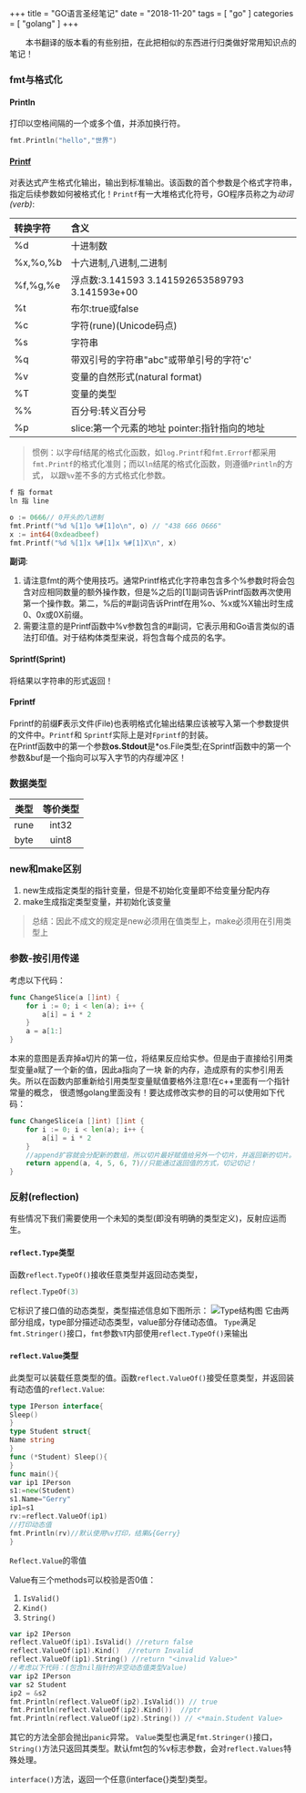 +++
title = "GO语言圣经笔记"
date = "2018-11-20"
tags = [ "go" ]
categories = [ "golang" ]
+++

　　本书翻译的版本看的有些别扭，在此把相似的东西进行归类做好常用知识点的笔记！
<!--more-->
### fmt与格式化

#### Println
打印以空格间隔的一个或多个值，并添加换行符。
```go
fmt.Println("hello","世界")
```

#### [Printf](https://golang.org/pkg/fmt/ '点我访问')
对表达式产生格式化输出，输出到标准输出。该函数的首个参数是个格式字符串，指定后续参数如何被格式化！`Printf`有一大堆格式化符号，GO程序员称之为*动词(verb)*:

|转换字符|含义|
|:---|:---|
|%d|十进制数|
|%x,%o,%b|十六进制,八进制,二进制|
|%f,%g,%e|浮点数:3.141593 3.141592653589793 3.141593e+00|
|%t|布尔:true或false|
|%c|字符(rune)(Unicode码点)|
|%s|字符串|
|%q|带双引号的字符串"abc"或带单引号的字符'c'|
|%v|变量的自然形式(natural format)|
|%T|变量的类型|
|%%|百分号:转义百分号|
|%p|slice:第一个元素的地址 pointer:指针指向的地址|

>惯例：以字母f结尾的格式化函数，如`log.Printf`和`fmt.Errorf`都采用`fmt.Printf`的格式化准则；而以`ln`结尾的格式化函数，则遵循`Println`的方式，
以跟`%v`差不多的方式格式化参数。

```go
f 指 format
ln 指 line
```

```go
o := 0666// 0开头的八进制
fmt.Printf("%d %[1]o %#[1]o\n", o) // "438 666 0666"
x := int64(0xdeadbeef)
fmt.Printf("%d %[1]x %#[1]x %#[1]X\n", x)
```

**副词**:

1. 请注意fmt的两个使用技巧。通常Printf格式化字符串包含多个%参数时将会包含对应相同数量的额外操作数，但是%之后的[1]副词告诉Printf函数再次使用第一个操作数。第二，%后的#副词告诉Printf在用%o、%x或%X输出时生成0、0x或0X前缀。
2. 需要注意的是Printf函数中%v参数包含的#副词，它表示用和Go语言类似的语法打印值。对于结构体类型来说，将包含每个成员的名字。

#### Sprintf(Sprint)
将结果以字符串的形式返回！

#### Fprintf
Fprintf的前缀**F**表示文件(File)也表明格式化输出结果应该被写入第一个参数提供的文件中。`Printf`和
`Sprintf`实际上是对`Fprintf`的封装。  
在Printf函数中的第一个参数**os.Stdout**是\*os.File类型;在Sprintf函数中的第一个参数&buf是一个指向可以写入字节的内存缓冲区！

### 数据类型

|类型|等价类型|
|:---:|:---:|
|rune|int32|
|byte|uint8|

### new和make区别

1. new生成指定类型的指针变量，但是不初始化变量即不给变量分配内存
2. make生成指定类型变量，并初始化该变量

>总结：因此不成文的规定是new必须用在值类型上，make必须用在引用类型上

### 参数-按引用传递
考虑以下代码：

```go
func ChangeSlice(a []int) {
	for i := 0; i < len(a); i++ {
		a[i] = i * 2
	}
	a = a[1:]
}
```

本来的意图是丢弃掉a切片的第一位，将结果反应给实参。但是由于直接给引用类型变量a赋了一个新的值，因此a指向了一块
新的内存，造成原有的实参引用丢失。所以在函数内部重新给引用类型变量赋值要格外注意!在c++里面有一个指针常量的概念，
很遗憾golang里面没有！要达成修改实参的目的可以使用如下代码：

```go
func ChangeSlice(a []int) []int {
	for i := 0; i < len(a); i++ {
		a[i] = i * 2
	}
	//append扩容就会分配新的数组，所以切片最好赋值给另外一个切片，并返回新的切片。
	return append(a, 4, 5, 6, 7)//只能通过返回值的方式，切记切记！
}
```

### 反射(reflection)

有些情况下我们需要使用一个未知的类型(即没有明确的类型定义)，反射应运而生。

#### `reflect.Type`类型

函数`reflect.TypeOf()`接收任意类型并返回动态类型，

```go
reflect.TypeOf(3)
```

它标识了接口值的动态类型，类型描述信息如下图所示：
![Type结构图](../../pictures/20190722104901.png "点我访问")
它由两部分组成，type部分描述动态类型，value部分存储动态值。
`Type`满足`fmt.Stringer()`接口，`fmt`参数`%T`内部使用`reflect.TypeOf()`来输出

#### `reflect.Value`类型

此类型可以装载任意类型的值。函数`reflect.ValueOf()`接受任意类型，并返回装有动态值的`reflect.Value`:

```go
type IPerson interface{
Sleep()
}
type Student struct{
Name string
}
func (*Student) Sleep(){
}
func main(){
var ip1 IPerson
s1:=new(Student)
s1.Name="Gerry"
ip1=s1
rv:=reflect.ValueOf(ip1)
//打印动态值
fmt.Println(rv)//默认使用%v打印，结果&{Gerry}
}
```

`Reflect.Value`的零值

Value有三个methods可以校验是否0值：

1. `IsValid()`
2. `Kind()`
3. `String()`

```go
var ip2 IPerson
reflect.ValueOf(ip1).IsValid() //return false
reflect.ValueOf(ip1).Kind()  //return Invalid
reflect.ValueOf(ip1).String() //return "<invalid Value>" 
//考虑以下代码：(包含nil指针的非空动态值类型Value)
var ip2 IPerson
var s2 Student
ip2 = &s2
fmt.Println(reflect.ValueOf(ip2).IsValid()) // true
fmt.Println(reflect.ValueOf(ip2).Kind())  //ptr
fmt.Println(reflect.ValueOf(ip2).String()) // <*main.Student Value>
```

其它的方法全部会抛出`panic`异常。
`Value`类型也满足`fmt.Stringer()`接口，`String()`方法只返回其类型。默认fmt包的%v标志参数，会对`reflect.Values`特殊处理。

`interface()`方法，返回一个任意(interface{}类型)类型。
